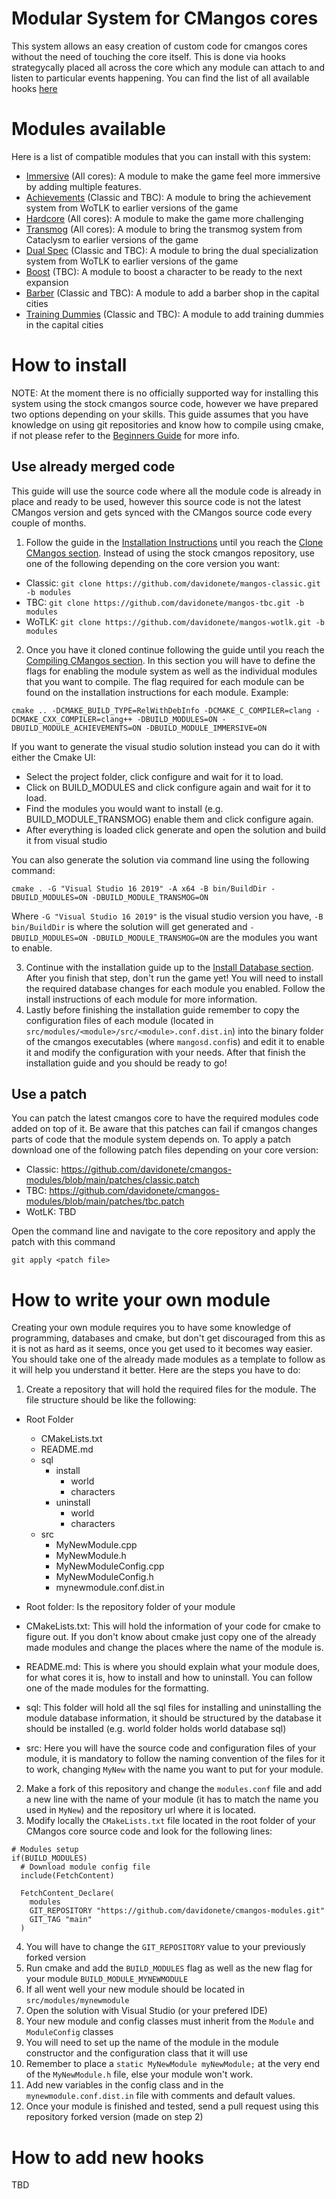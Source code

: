 # Modular System for CMangos cores
This system allows an easy creation of custom code for cmangos cores without the need of touching the core itself. This is done via hooks strategycally placed all across the core which any module can attach to and listen to particular events happening. You can find the list of all available hooks [here](https://github.com/davidonete/cmangos-modules/blob/main/src/Module.h#60)

# Modules available
Here is a list of compatible modules that you can install with this system:
- [Immersive](https://github.com/davidonete/cmangos-immersive) (All cores): A module to make the game feel more immersive by adding multiple features.
- [Achievements](https://github.com/davidonete/cmangos-achievements) (Classic and TBC): A module to bring the achievement system from WoTLK to earlier versions of the game
- [Hardcore](https://github.com/davidonete/cmangos-hardcore) (All cores): A module to make the game more challenging
- [Transmog](https://github.com/davidonete/cmangos-transmog) (All cores): A module to bring the transmog system from Cataclysm to earlier versions of the game
- [Dual Spec](https://github.com/davidonete/cmangos-dualspec) (Classic and TBC): A module to bring the dual specialization system from WoTLK to earlier versions of the game
- [Boost](https://github.com/celguar/cmangos-boost.git) (TBC): A module to boost a character to be ready to the next expansion
- [Barber](https://github.com/celguar/cmangos-barber.git) (Classic and TBC): A module to add a barber shop in the capital cities
- [Training Dummies](https://github.com/davidonete/cmangos-trainingdummies.git) (Classic and TBC): A module to add training dummies in the capital cities

# How to install
NOTE: At the moment there is no officially supported way for installing this system using the stock cmangos source code, however we have prepared two options depending on your skills. This guide assumes that you have knowledge on using git repositories and know how to compile using cmake, if not please refer to the [Beginners Guide](https://github.com/cmangos/issues/wiki/Beginners-Guide-Introduction) for more info.

## Use already merged code
This guide will use the source code where all the module code is already in place and ready to be used, however this source code is not the latest CMangos version and gets synced with the CMangos source code every couple of months.
1. Follow the guide in the [Installation Instructions](https://github.com/cmangos/issues/wiki/Installation-Instructions) until you reach the [Clone CMangos section](https://github.com/cmangos/issues/wiki/Installation-Instructions#clone-cmangos). Instead of using the stock cmangos repository, use one of the following depending on the core version you want:
  - Classic: ```git clone https://github.com/davidonete/mangos-classic.git -b modules```
  - TBC: ```git clone https://github.com/davidonete/mangos-tbc.git -b modules```
  - WoTLK: ```git clone https://github.com/davidonete/mangos-wotlk.git -b modules```
2.  Once you have it cloned continue following the guide until you reach the [Compiling CMangos section](https://github.com/cmangos/issues/wiki/Installation-Instructions#compiling-cmangos-windows). In this section you will have to define the flags for enabling the module system as well as the individual modules that you want to compile. The flag required for each module can be found on the installation instructions for each module. Example:

```
cmake .. -DCMAKE_BUILD_TYPE=RelWithDebInfo -DCMAKE_C_COMPILER=clang -DCMAKE_CXX_COMPILER=clang++ -DBUILD_MODULES=ON -DBUILD_MODULE_ACHIEVEMENTS=ON -DBUILD_MODULE_IMMERSIVE=ON
```

If you want to generate the visual studio solution instead you can do it with either the Cmake UI:
- Select the project folder, click configure and wait for it to load.
- Click on BUILD_MODULES and click configure again and wait for it to load.
- Find the modules you would want to install (e.g. BUILD_MODULE_TRANSMOG) enable them and click configure again.
- After everything is loaded click generate and open the solution and build it from visual studio

You can also generate the solution via command line using the following command:
```
cmake . -G "Visual Studio 16 2019" -A x64 -B bin/BuildDir -DBUILD_MODULES=ON -DBUILD_MODULE_TRANSMOG=ON
```
Where `-G "Visual Studio 16 2019"` is the visual studio version you have, `-B bin/BuildDir` is where the solution will get generated and `-DBUILD_MODULES=ON -DBUILD_MODULE_TRANSMOG=ON` are the modules you want to enable.

3.  Continue with the installation guide up to the [Install Database section](https://github.com/cmangos/issues/wiki/Installation-Instructions#install-databases). After you finish that step, don't run the game yet! You will need to install the required database changes for each module you enabled. Follow the install instructions of each module for more information.
4.  Lastly before finishing the installation guide remember to copy the configuration files of each module (located in `src/modules/<module>/src/<module>.conf.dist.in`) into the binary folder of the cmangos executables (where `mangosd.conf`is) and edit it to enable it and modify the configuration with your needs. After that finish the installation guide and you should be ready to go!

## Use a patch
You can patch the latest cmangos core to have the required modules code added on top of it. Be aware that this patches can fail if cmangos changes parts of code that the module system depends on. 
To apply a patch download one of the following patch files depending on your core version:
  - Classic: https://github.com/davidonete/cmangos-modules/blob/main/patches/classic.patch
  - TBC: https://github.com/davidonete/cmangos-modules/blob/main/patches/tbc.patch
  - WotLK: TBD
    
Open the command line and navigate to the core repository and apply the patch with this command
```
git apply <patch file>
```

# How to write your own module
Creating your own module requires you to have some knowledge of programming, databases and cmake, but don't get discouraged from this as it is not as hard as it seems, once you get used to it becomes way easier. You should take one of the already made modules as a template to follow as it will help you understand it better. Here are the steps you have to do:

1. Create a repository that will hold the required files for the module. The file structure should be like the following:
  - Root Folder

    - CMakeLists.txt
    - README.md
    - sql
      - install
        - world
        - characters
      - uninstall
        - world
        - characters
    - src
      - MyNewModule.cpp
      - MyNewModule.h
      - MyNewModuleConfig.cpp
      - MyNewModuleConfig.h
      - mynewmodule.conf.dist.in

- Root folder: Is the repository folder of your module
- CMakeLists.txt: This will hold the information of your code for cmake to figure out. If you don't know about cmake just copy one of the already made modules and change the places where the name of the module is.
- README.md: This is where you should explain what your module does, for what cores it is, how to install and how to uninstall. You can follow one of the made modules for the formatting.
- sql: This folder will hold all the sql files for installing and uninstalling the module database information, it should be structured by the database it should be installed (e.g. world folder holds world database sql)
- src: Here you will have the source code and configuration files of your module, it is mandatory to follow the naming convention of the files for it to work, changing `MyNew` with the name you want to put for your module.

2. Make a fork of this repository and change the `modules.conf` file and add a new line with the name of your module (it has to match the name you used in `MyNew`) and the repository url where it is located.
3. Modify locally the `CMakeLists.txt` file located in the root folder of your CMangos core source code and look for the following lines:
```
# Modules setup
if(BUILD_MODULES)
  # Download module config file
  include(FetchContent)

  FetchContent_Declare(
    modules
    GIT_REPOSITORY "https://github.com/davidonete/cmangos-modules.git"
    GIT_TAG "main"
  )
```
4. You will have to change the `GIT_REPOSITORY` value to your previously forked version
5. Run cmake and add the `BUILD_MODULES` flag as well as the new flag for your module `BUILD_MODULE_MYNEWMODULE`
6. If all went well your new module should be located in `src/modules/mynewmodule`
7. Open the solution with Visual Studio (or your prefered IDE)
8. Your new module and config classes must inherit from the `Module` and `ModuleConfig` classes 
9. You will need to set up the name of the module in the module constructor and the configuration class that it will use
10. Remember to place a `static MyNewModule myNewModule;` at the very end of the `MyNewModule.h` file, else your module won't work.
11. Add new variables in the config class and in the `mynewmodule.conf.dist.in` file with comments and default values.
12. Once your module is finished and tested, send a pull request using this repository forked version (made on step 2)

# How to add new hooks
TBD

